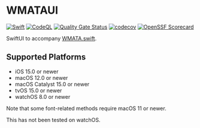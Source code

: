 # WMATAUI

[![Swift](https://github.com/rhwood/WMATAUI.swift/actions/workflows/swift.yml/badge.svg)](https://github.com/rhwood/WMATAUI.swift/actions/workflows/swift.yml)
[![CodeQL](https://github.com/rhwood/WMATAUI.swift/actions/workflows/codeql.yml/badge.svg)](https://github.com/rhwood/WMATAUI.swift/actions/workflows/codeql.yml)
[![Quality Gate Status](https://sonarcloud.io/api/project_badges/measure?project=rhwood_WMATAUI.swift&metric=alert_status)](https://sonarcloud.io/summary/new_code?id=rhwood_WMATAUI.swift)
[![codecov](https://codecov.io/gh/rhwood/WMATAUI.swift/graph/badge.svg?token=QI5W748AQJ)](https://codecov.io/gh/rhwood/WMATAUI.swift)
[![OpenSSF Scorecard](https://api.securityscorecards.dev/projects/github.com/rhwood/WMATAUI.swift/badge)](https://securityscorecards.dev/viewer/?uri=github.com/rhwood/WMATAUI.swift)

SwiftUI to accompany [WMATA.swift](https://github.com/emma-k-alexandra/WMATA.swift).

## Supported Platforms

- iOS 15.0 or newer
- macOS 12.0 or newer
- macOS Catalyst 15.0 or newer
- tvOS 15.0 or newer
- watchOS 8.0 or newer

Note that some font-related methods require macOS 11 or newer.

This has not been tested on watchOS.
